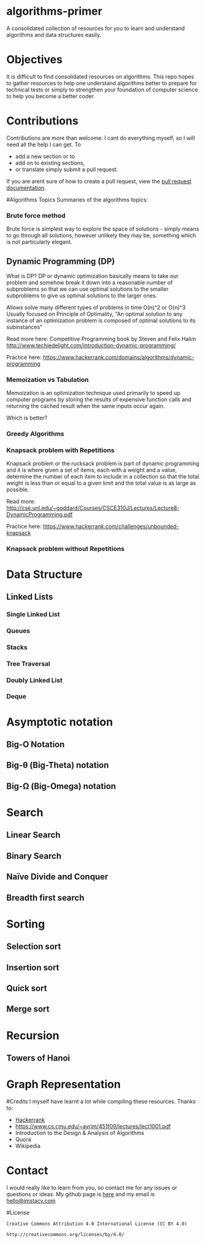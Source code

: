 # algorithms-primer
A consolidated collection of resources for you to learn and understand algorithms and data structures easily. 

# Objectives
It is difficult to find consolidated resources on algorithms. 
This repo hopes to gather resources to help one understand algorithms better to prepare 
for technical tests or simply to strengthen your foundation of computer science to help you become a better coder.

# Contributions
Contributions are more than welcome. I cant do everything myself, so I will need all the help I can get. To 
- add a new section or to 
- add on to existing sections, 
- or translate
simply submit a pull request. 

If you are arent sure of how to create a pull request, view the [pull request documentation](https://help.github.com/articles/about-pull-requests/).

#Algorithms Topics
Summaries of the algorithms topics:

### Brute force method
Brute force is simplest way to explore the space of solutions - simply means to go through all solutions, however unlikely they may be, something which is not particularly elegant.

## Dynamic Programming (DP)
What is DP?
DP or dynamic optimization basically means to take our problem and somehow break it down into
a reasonable number of subproblems so that we can use optimal solutions to the smaller subproblems to give us optimal solutions to the larger ones.

Allows solve many different types of problems in time O(n)^2 or O(n)^3
Usually focused on Principle of Optimality, "An optimal solution to any instance of an optimization problem is composed of optimal solutions to its subinstances"

Read more here:
Competitive Programming book by Steven and Felix Halim
http://www.techiedelight.com/introduction-dynamic-programming/

Practice here: 
https://www.hackerrank.com/domains/algorithms/dynamic-programming


### Memoization vs Tabulation
Memoization is an optimization technique used primarily to speed up computer programs by storing the results of expensive function calls and returning the cached result when the same inputs occur again. 

Which is better?


### Greedy Algorithms 

### Knapsack problem with Repetitions
Knapsack problem or the rucksack problem is part of dynamic programming and it is where given a set of items, each with a weight and a value, determine the number of each item to include in a collection so that the total weight is less than or equal to a given limit and the total value is as large as possible. 

Read more: 
http://cse.unl.edu/~goddard/Courses/CSCE310J/Lectures/Lecture8-DynamicProgramming.pdf

Practice here: 
https://www.hackerrank.com/challenges/unbounded-knapsack

### Knapsack problem without Repetitions

# Data Structure
## Linked Lists
### Single Linked List 
### Queues
### Stacks
### Tree Traversal
### Doubly Linked List
### Deque

# Asymptotic notation
## Big-O Notation 
## Big-θ (Big-Theta) notation
## Big-Ω (Big-Omega) notation

# Search
## Linear Search
## Binary Search
## Naïve Divide and Conquer
## Breadth first search

# Sorting
## Selection sort
## Insertion sort
## Quick sort
## Merge sort

# Recursion
## Towers of Hanoi

# Graph Representation

#Credits
I myself have learnt a lot while compiling these resources. Thanks to:
- [Hackerrank](https://www.hackerrank.com) 
- https://www.cs.cmu.edu/~avrim/451f09/lectures/lect1001.pdf
- Introduction to the Design & Analysis of Algorithms
- Quora
- Wikipedia


# Contact
I would really like to learn from you, so contact me for any issues or questions or ideas.
My github page is [here](https://github.com/stacygohyunsi) and my email is hello@imstacy.com

#License
```
Creative Commons Attribution 4.0 International License (CC BY 4.0)

http://creativecommons.org/licenses/by/4.0/
```






